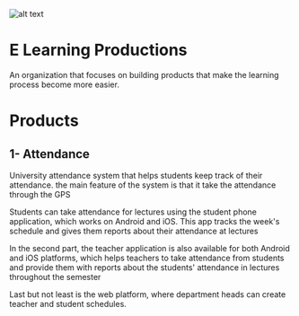 ![alt text](https://avatars.githubusercontent.com/u/117890384?s=400&u=15eecca96e096c3e9936454084a3e39a25fa3beb&v=4)

# E Learning Productions

An organization that focuses on building products that make the learning process become more easier.

# Products

## 1- Attendance
University attendance system that helps students keep track of their attendance. the main feature of the system is that it take the attendance through the GPS

Students can take attendance for lectures using the student phone application, which works on Android and iOS. This app tracks the week's schedule and gives them reports about their attendance at lectures
 
In the second part, the teacher application is also available for both Android and iOS platforms, which helps teachers to take attendance from students and provide them with reports about the students' attendance in lectures throughout the semester

Last but not least is the web platform, where department heads can create teacher and student schedules.